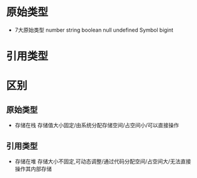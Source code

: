 # 原始类型  
* 7大原始类型 number string boolean null undefined Symbol bigint

# 引用类型
# 区别
## 原始类型  
 * 存储在栈  存储值大小固定/由系统分配存储空间/占空间小/可以直接操作  
## 引用类型
 * 存储在堆  存储大小不固定,可动态调整/通过代码分配空间/占空间大/无法直接操作其内部存储

